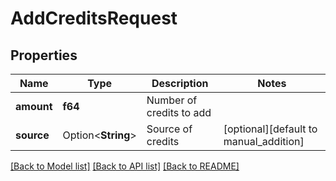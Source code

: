 # AddCreditsRequest

## Properties

Name | Type | Description | Notes
------------ | ------------- | ------------- | -------------
**amount** | **f64** | Number of credits to add | 
**source** | Option<**String**> | Source of credits | [optional][default to manual_addition]

[[Back to Model list]](../README.md#documentation-for-models) [[Back to API list]](../README.md#documentation-for-api-endpoints) [[Back to README]](../README.md)


